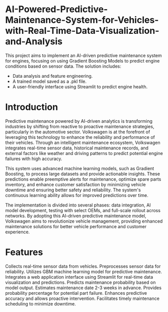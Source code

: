 # AI-Powered-Predictive-Maintenance-System-for-Vehicles-with-Real-Time-Data-Visualization-and-Analysis
This project aims to implement an AI-driven predictive maintenance system for engines, focusing on using Gradient Boosting Models to predict engine conditions based on sensor data. The solution includes:

- Data analysis and feature engineering.
- A trained model saved as a .pkl file.
- A user-friendly interface using Streamlit to predict engine health.


# Introduction
Predictive maintenance powered by AI-driven analytics is transforming industries by shifting from reactive to proactive maintenance strategies, particularly in the automotive sector. Volkswagen is at the forefront of leveraging this technology to enhance the reliability and performance of their vehicles. Through an intelligent maintenance ecosystem, Volkswagen integrates real-time sensor data, historical maintenance records, and external factors like weather and driving patterns to predict potential engine failures with high accuracy.

This system uses advanced machine learning models, such as Gradient Boosting, to process large datasets and provide actionable insights. These predictions enable preemptive alerts for maintenance, optimize spare parts inventory, and enhance customer satisfaction by minimizing vehicle downtime and ensuring better safety and reliability. The system's continuous learning ability allows for improved predictions over time.

The implementation is divided into several phases: data integration, AI model development, testing with select OEMs, and full-scale rollout across networks. By adopting this AI-driven predictive maintenance model, Volkswagen aims to revolutionize vehicle management, providing enhanced maintenance solutions for better vehicle performance and customer experience.


# Features
Collects real-time sensor data from vehicles.
Preprocesses sensor data for reliability.
Utilizes GBM machine learning model for predictive maintenance.
Integrates a web application interface using Streamlit for real-time data visualization and predictions.
Predicts maintenance probability based on model output.
Estimates maintenance date 2-3 weeks in advance.
Provides probability percentage for potential part failure.
Enhances predictive accuracy and allows proactive intervention.
Facilitates timely maintenance scheduling to minimize downtime.


